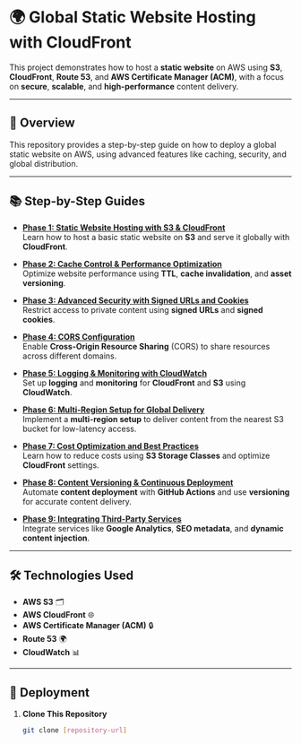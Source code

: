 # 🌍 Global Static Website Hosting with CloudFront

This project demonstrates how to host a **static website** on AWS using **S3**, **CloudFront**, **Route 53**, and **AWS Certificate Manager (ACM)**, with a focus on **secure**, **scalable**, and **high-performance** content delivery.

---

## 🌟 Overview

This repository provides a step-by-step guide on how to deploy a global static website on AWS, using advanced features like caching, security, and global distribution.

---

## 📚 Step-by-Step Guides

- **[Phase 1: Static Website Hosting with S3 & CloudFront](link-to-blog-1)**  
  Learn how to host a basic static website on **S3** and serve it globally with **CloudFront**.

- **[Phase 2: Cache Control & Performance Optimization](link-to-blog-2)**  
  Optimize website performance using **TTL**, **cache invalidation**, and **asset versioning**.

- **[Phase 3: Advanced Security with Signed URLs and Cookies](link-to-blog-3)**  
  Restrict access to private content using **signed URLs** and **signed cookies**.

- **[Phase 4: CORS Configuration](link-to-blog-4)**  
  Enable **Cross-Origin Resource Sharing** (CORS) to share resources across different domains.

- **[Phase 5: Logging & Monitoring with CloudWatch](link-to-blog-5)**  
  Set up **logging** and **monitoring** for **CloudFront** and **S3** using **CloudWatch**.

- **[Phase 6: Multi-Region Setup for Global Delivery](link-to-blog-6)**  
  Implement a **multi-region setup** to deliver content from the nearest S3 bucket for low-latency access.

- **[Phase 7: Cost Optimization and Best Practices](link-to-blog-7)**  
  Learn how to reduce costs using **S3 Storage Classes** and optimize **CloudFront** settings.

- **[Phase 8: Content Versioning & Continuous Deployment](link-to-blog-8)**  
  Automate **content deployment** with **GitHub Actions** and use **versioning** for accurate content delivery.

- **[Phase 9: Integrating Third-Party Services](link-to-blog-9)**  
  Integrate services like **Google Analytics**, **SEO metadata**, and **dynamic content injection**.

---

## 🛠️ Technologies Used
- **AWS S3** 🗂️
- **AWS CloudFront** 🌐
- **AWS Certificate Manager (ACM)** 🔒
- **Route 53** 🌍
- **CloudWatch** 📊

---

## 🚀 Deployment

1. **Clone This Repository**  
   ```bash
   git clone [repository-url]
